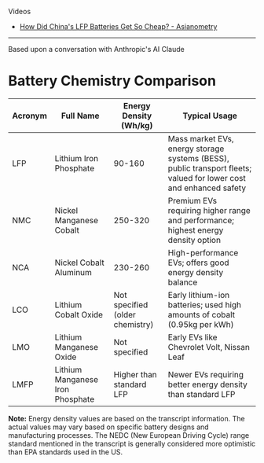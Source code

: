 Videos
* [How Did China's LFP Batteries Get So Cheap? - Asianometry](https://youtu.be/iT72tMMBxVg?si=-Gp7o5d4V2I-qqkf)

- - - -
Based upon a conversation with Anthropic's AI Claude

# Battery Chemistry Comparison

| Acronym | Full Name | Energy Density (Wh/kg) | Typical Usage |
|---------|-----------|------------------------|---------------|
| LFP | Lithium Iron Phosphate | 90-160 | Mass market EVs, energy storage systems (BESS), public transport fleets; valued for lower cost and enhanced safety |
| NMC | Nickel Manganese Cobalt | 250-320 | Premium EVs requiring higher range and performance; highest energy density option |
| NCA | Nickel Cobalt Aluminum | 230-260 | High-performance EVs; offers good energy density balance |
| LCO | Lithium Cobalt Oxide | Not specified (older chemistry) | Early lithium-ion batteries; used high amounts of cobalt (0.95kg per kWh) |
| LMO | Lithium Manganese Oxide | Not specified | Early EVs like Chevrolet Volt, Nissan Leaf |
| LMFP | Lithium Manganese Iron Phosphate | Higher than standard LFP | Newer EVs requiring better energy density than standard LFP |

**Note:** Energy density values are based on the transcript information. The actual values may vary based on specific battery designs and manufacturing processes. The NEDC (New European Driving Cycle) range standard mentioned in the transcript is generally considered more optimistic than EPA standards used in the US.
